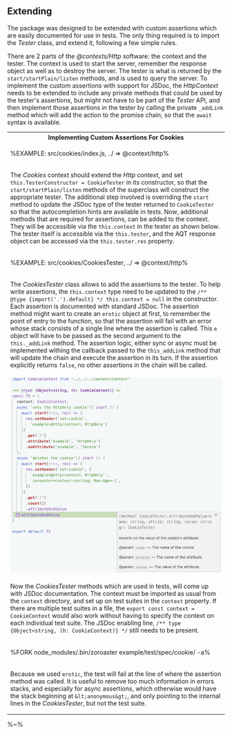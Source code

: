 ## Extending

The package was designed to be extended with custom assertions which are easily documented for use in tests. The only thing required is to import the _Tester_ class, and extend it, following a few simple rules.

There are 2 parts of the _@contexts/Http_ software: the context and the tester. The context is used to start the server, remember the response object as well as to destroy the server. The tester is what is returned by the `start/startPlain/listen` methods, and is used to query the server. To implement the custom assertions with support for JSDoc, the _HttpContext_ needs to be extended to include any private methods that could be used by the tester's assertions, but might not have to be part of the _Tester_ API, and then implement those assertions in the tester by calling the private `_addLink` method which will add the action to the promise chain, so that the `await` syntax is available.

<table>
<tr><th>Implementing Custom Assertions For Cookies</th></tr>
<!-- block-start -->
<tr><td>

%EXAMPLE: src/cookies/index.js, ../ => @context/http%
</td></tr>
<tr><td><md2html>

The _Cookies_ context should extend the _Http_ context, and set `this.TesterConstructor = CookieTester` in its constructor, so that the `start/startPlain/listen` methods of the superclass will construct the appropriate tester. The additional step involved is overriding the `start` method to update the JSDoc type of the tester returned to `CookieTester` so that the autocompletion hints are available in tests. Now, additional methods that are required for assertions, can be added to the context. They will be accessible via the `this.context` in the tester as shown below. The tester itself is accessible via the `this.tester`, and the AQT response object can be accessed via the `this.tester.res` property.
</md2html></td></tr>
<!-- /block-end -->
<!-- block-start -->
<tr><td>

%EXAMPLE: src/cookies/CookiesTester, ../ => @context/http%
</td></tr>
<tr><td><md2html>

The _CookiesTester_ class allows to add the assertions to the tester. To help write assertions, the `this.context` type need to be updated to the `/** @type {import('.').default} */ this.context = null` in the constructor. Each assertion is documented with standard JSDoc. The assertion method might want to create an `erotic` object at first, to remember the point of entry to the function, so that the assertion will fail with an error whose stack consists of a single line where the assertion is called. This `e` object will have to be passed as the second argument to the `this._addLink` method. The assertion logic, either sync or async must be implemented withing the callback passed to the `this_addLink` method that will update the chain and execute the assertion in its turn. If the assertion explicitly returns `false`, no other assertions in the chain will be called.
</md2html></td></tr>
<!-- /block-end -->
<!-- block-start -->
<tr><td>

<a href="example/test/spec/cookie/default.js">
  <img src="aty/jsdoc.gif" alt="Writing JSDoc Enabled Assertions">
</a>
</td></tr>
<tr><td><md2html>

Now the _CookiesTester_ methods which are used in tests, will come up with JSDoc documentation. The context must be imported as usual from the `context` directory, and set up on test suites in the `context` property. If there are multiple test suites in a file, the `export const context = CookieContext` would also work without having to specify the context on each individual test suite. The JSDoc enabling line, `/** type {Object<string, (h: CookieContext)} */` still needs to be present.
</md2html></td></tr>
<!-- /block-end -->
<!-- block-start -->
<tr><td>

%FORK node_modules/.bin/zoroaster example/test/spec/cookie/ -a%
</td></tr>
<tr><td><md2html>

Because we used `erotic`, the test will fail at the line of where the assertion method was called. It is useful to remove too much information in errors stacks, and especially for async assertions, which otherwise would have the stack beginning at `&lt;anonymous&gt;`, and only pointing to the internal lines in the _CookiesTester_, but not the test suite.
</md2html></td></tr>
<!-- /block-end -->
</table>

%~%